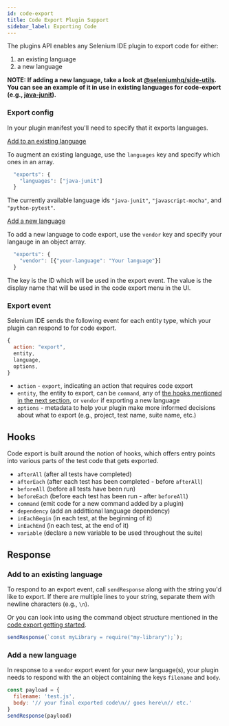 ```yaml
---
id: code-export
title: Code Export Plugin Support
sidebar_label: Exporting Code
---
```


The plugins API enables any Selenium IDE plugin to export code for either:

1. an existing language
2. a new language

__NOTE: If adding a new language, take a look at [@seleniumhq/side-utils](https://www.npmjs.com/package/@seleniumhq/side-utils). You can see an example of it in use in existing languages for code-export (e.g., [java-junit](https://github.com/SeleniumHQ/selenium-ide/tree/v3/packages/code-export-java-junit)).__

### Export config

In your plugin manifest you'll need to specify that it exports languages.

<u>Add to an existing language</u>

To augment an existing language, use the `languages` key and specify which ones in an array.

```javascript
  "exports": {
    "languages": ["java-junit"]
  }
```

The currently available language ids `"java-junit"`, `"javascript-mocha"`, and `"python-pytest"`.

<u>Add a new language</u>

To add a new language to code export, use the `vendor` key and specify your langauge in an object array.

```javascript
  "exports": {
    "vendor": [{"your-language": "Your language"}]
  }
```

The key is the ID which will be used in the export event. The value is the display name that will be used in the code export menu in the UI.

### Export event

Selenium IDE sends the following event for each entity type, which your plugin can respond to for code export.

```js
{
  action: "export",
  entity,
  language,
  options,
}
```

- `action` - `export`, indicating an action that requires code export
- `entity`, the entity to export, can be `command`, any of [the hooks mentioned in the next section](code-export.md#hooks), or `vendor` if exporting a new language
- `options` - metadata to help your plugin make more informed decisions about what to export (e.g., project, test name, suite name, etc.)

## Hooks

Code export is built around the notion of hooks, which offers entry points into various parts of the test code that gets exported.

- `afterAll` (after all tests have completed)
- `afterEach` (after each test has been completed - before `afterAll`)
- `beforeAll` (before all tests have been run)
- `beforeEach` (before each test has been run - after `beforeAll`)
- `command` (emit code for a new command added by a plugin)
- `dependency` (add an addittional language dependency)
- `inEachBegin` (in each test, at the beginning of it)
- `inEachEnd` (in each test, at the end of it)
- `variable` (declare a new variable to be used throughout the suite)

## Response

### Add to an existing language

To respond to an export event, call `sendResponse` along with the string you'd like to export. If there are multiple lines to your string, separate them with newline characters (e.g., `\n`).

Or you can look into using the command object structure mentioned in the [code export getting started](introduction/code-export.md#2-update-the-locators-and-commands).

```js
sendResponse(`const myLibrary = require("my-library");`);
```

### Add a new language

In response to a `vendor` export event for your new language(s), your plugin needs to respond with the an object containing the keys `filename` and `body`.

```javascript
const payload = {
  filename: 'test.js',
  body: '// your final exported code\n// goes here\n// etc.'
}
sendResponse(payload)
```


